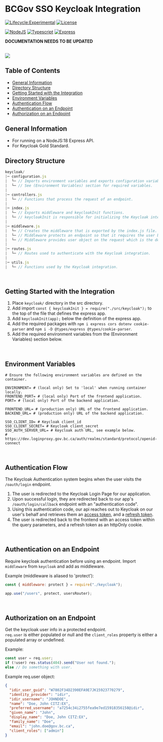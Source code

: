 # BCGov SSO Keycloak Integration

[![Lifecycle:Experimental](https://img.shields.io/badge/Lifecycle-Experimental-339999)](<Redirect-URL>)
[![License](https://img.shields.io/badge/License-Apache%202.0-blue.svg)](LICENSE)

[![NodeJS](https://img.shields.io/badge/Node.js_18-43853D?style=for-the-badge&logo=node.js&logoColor=white)](NodeJS)
[![Typescript](https://img.shields.io/badge/TypeScript-007ACC?style=for-the-badge&logo=typescript&logoColor=white)](Typescript)
[![Express](https://img.shields.io/badge/Express.js-404D59?style=for-the-badge)](Express)

**DOCUMENTATION NEEDS TO BE UPDATED**

<br />

<img src="https://user-images.githubusercontent.com/16313579/223932048-a254cbfd-aa7e-43ef-ae66-c4f9c360bf06.png">

## Table of Contents

- [General Information](#general-information)
- [Directory Structure](#directory-structure)
- [Getting Started with the Integration](#getting-started-with-the-integration)
- [Environment Variables](#environment-variables)
- [Authentication Flow](#authentication-flow)
- [Authentication on an Endpoint](#authentication-on-an-endpoint)
- [Authorization on an Endpoint](#authorization-on-an-endpoint)

## General Information

- For running on a NodeJS:18 Express API.
- For Keycloak Gold Standard.

## Directory Structure

```JavaScript
keycloak/
|─ configuration.js
|  └─ // Imports environment variables and exports configuration variables.
|  └─ // See (Environment Variables) section for required variables.
|
|─ controllers.js
|  └─ // Functions that process the request of an endpoint.
|
|─ index.js
|  └─ // Exports middleware and keycloakInit functions.
|  └─ // keycloakInit is responsible for initializing the Keycloak integration with the API.
|
|─ middleware.js
|  └─ // Creates the middleware that is exported by the index.js file.
|  └─ // Middleware protects an endpoint so that it requires the user be logged in to use.
|  └─ // Middleware provides user object on the request which is the decoded user info from Keycloak.
|
|─ routes.js
|  └─ // Routes used to authenticate with the Keycloak integration.
|
|─ utils.js
|  └─ // Functions used by the Keycloak integration.
```

<br/>

## Getting Started with the Integration

1. Place `keycloak/` directory in the src directory.
2. Add import `const { keycloakInit } = require("./src/keycloak");` to the top of the file that defines the express app.
3. Add `keycloakInit(app);` below the definition of the express app.
4. Add the required packages with `npm i express cors dotenv cookie-parser` and `npm i -D @types/express @types/cookie-parser`.
5. Add the required environment variables from the (Environment Variables) section below.

<br />

## Environment Variables

```ENV
# Ensure the following environment variables are defined on the container.

ENVIRONMENT= # (local only) Set to 'local' when running container locally.
FRONTEND_PORT= # (local only) Port of the frontend application.
PORT= # (local only) Port of the backend application.

FRONTEND_URL= # (production only) URL of the frontend application.
BACKEND_URL= # (production only) URL of the backend application.

SSO_CLIENT_ID= # Keycloak client_id
SSO_CLIENT_SECRET= # Keycloak client_secret
SSO_AUTH_SERVER_URL= # Keycloak auth URL, see example below.
# https://dev.loginproxy.gov.bc.ca/auth/realms/standard/protocol/openid-connect
```

<br />

## Authentication Flow

The Keycloak Authentication system begins when the user visits the `/oauth/login` endpoint.

1. The user is redirected to the Keycloak Login Page for our application.
2. Upon successful login, they are redirected back to our app's `/oauth/login/callback` endpoint with an "authentication code".
3. Using this authentication code, our api reaches out to Keycloak on our user's behalf and retrieves them an [access token], and a [refresh token].
4. The user is redirected back to the frontend with an access token within the query parameters, and a refresh token as an httpOnly cookie.

<br/>

## Authentication on an Endpoint

Require keycloak authentication before using an endpoint.
Import `middleware` from `keycloak` and add as middleware.

Example (middleware is aliased to 'protect'):

```JavaScript
const { middleware: protect } = require("./keycloak");

app.use("/users", protect, usersRouter);
```

<br/>

## Authorization on an Endpoint

Get the keycloak user info in a protected endpoint.  
`req.user` is either populated or null and the `client_roles` property is either a populated array or undefined.

Example:

```JavaScript
const user = req.user;
if (!user) res.status(404).send("User not found.");
else // Do something with user.
```

Example req.user object:

```JSON
{
  "idir_user_guid": "W7802F34D2390EFA9E7JK15923770279",
  "identity_provider": "idir",
  "idir_username": "JOHNDOE",
  "name": "Doe, John CITZ:EX",
  "preferred_username": "a7254c34i2755fea9e7ed15918356158@idir",
  "given_name": "John",
  "display_name": "Doe, John CITZ:EX",
  "family_name": "Doe",
  "email": "john.doe@gov.bc.ca",
  "client_roles": ["admin"]
}
```

<!-- Link References -->

[access token]: https://auth0.com/docs/secure/tokens/access-tokens
[refresh token]: https://developer.okta.com/docs/guides/refresh-tokens/main/
